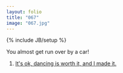 ```yaml
---
layout: folio
title: "067"
image: "067.jpg"
---
```

{% include JB/setup %}

<div class="copy">
	<p>You almost get run over by a car!</p>
</div>

<div class="choice">
	<ol>
		<li><a href="068.html">
			It's ok, dancing is worth it, and I made it.
</a></li>
	</ol>
</div>